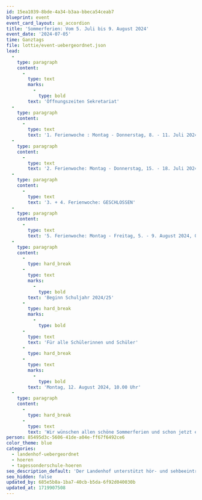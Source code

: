 ```yaml
---
id: 15ea1039-8bde-4a34-b3aa-bbeca54ceab7
blueprint: event
event_card_layout: as_accordion
title: 'Sommerferien: Vom 5. Juli bis 9. August 2024'
event_date: '2024-07-05'
time: Ganztags
file: lottie/event-uebergeordnet.json
lead:
  -
    type: paragraph
    content:
      -
        type: text
        marks:
          -
            type: bold
        text: 'Öffnungszeiten Sekretariat'
  -
    type: paragraph
    content:
      -
        type: text
        text: '1. Ferienwoche : Montag - Donnerstag, 8. - 11. Juli 2024, 08.30 - 11.30 Uhr '
  -
    type: paragraph
    content:
      -
        type: text
        text: '2. Ferienwoche: Montag - Donnerstag, 15. - 18. Juli 2024, 08.30 - 11.30 Uhr'
  -
    type: paragraph
    content:
      -
        type: text
        text: '3. + 4. Ferienwoche: GESCHLOSSEN'
  -
    type: paragraph
    content:
      -
        type: text
        text: '5. Ferienwoche: Montag - Freitag, 5. - 9. August 2024, 08.30-11.30 Uhr'
  -
    type: paragraph
    content:
      -
        type: hard_break
      -
        type: text
        marks:
          -
            type: bold
        text: 'Beginn Schuljahr 2024/25'
      -
        type: hard_break
        marks:
          -
            type: bold
      -
        type: text
        text: 'Für alle Schülerinnen und Schüler'
      -
        type: hard_break
      -
        type: text
        marks:
          -
            type: bold
        text: 'Montag, 12. August 2024, 10.00 Uhr'
  -
    type: paragraph
    content:
      -
        type: hard_break
      -
        type: text
        text: 'Wir wünschen allen schöne Sommerferien und schon jetzt einen guten Start ins neue Schuljahr!'
person: 85495d3c-5606-41de-a04e-ff67f6492ce6
color_theme: blue
categories:
  - landenhof-uebergeordnet
  - hoeren
  - tagessonderschule-hoeren
seo_description_default: 'Der Landenhof unterstützt hör- und sehbeeinträchtigte Kinder & Jugendliche in ihrem selbstbestimmten Leben durch Förderung ihrer Fähigkeiten & Entwicklung'
seo_hidden: false
updated_by: 685e5b8a-1ba7-40cb-b5da-6f92d040030b
updated_at: 1719907508
---
```

